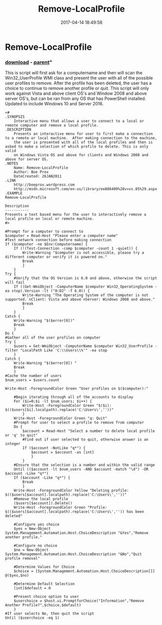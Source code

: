 ﻿---
pid:            6842
parent:         2477
children:       
poster:         Brian
title:          Remove-LocalProfile
date:           2017-04-14 18:49:58
format:         posh
---

# Remove-LocalProfile

### [download](6842.ps1) - [parent](2477.md)"

This is script will first ask for a computername and then will scan the Win32_UserProfile WMI class and present the user with all of the possible user profiles to remove. After the profile has been deleted, the user has a choice to continue to remove another profile or quit. This script will only work against Vista and above client OS's and Window 2008 and above server OS's, but can be ran from any OS that has PowerShell installed. Updated to include Windows 10 and Server 2016.

```posh
<#   
.SYNOPSIS   
    Interactive menu that allows a user to connect to a local or remote computer and remove a local profile. 
.DESCRIPTION 
    Presents an interactive menu for user to first make a connection to a remote or local machine.  After making connection to the machine,  
    the user is presented with all of the local profiles and then is asked to make a selection of which profile to delete. This is only valid 
    on Windows Vista OS and above for clients and Windows 2008 and above for server OS.    
.NOTES   
    Name: Remove-LocalProfile 
    Author: Boe Prox 
    DateCreated: 26JAN2011       
.LINK   
    http://boeprox.wordpress.com
    http://msdn.microsoft.com/en-us/library/ee886409%28v=vs.85%29.aspx 
.EXAMPLE  
Remove-LocalProfile 
 
Description 
----------- 
Presents a text based menu for the user to interactively remove a local profile on local or remote machine.    
#>  
 
#Prompt for a computer to connect to 
$computer = Read-Host "Please enter a computer name" 
#Test network connection before making connection 
If ($computer -ne $Env:Computername) { 
    If (!(Test-Connection -comp $computer -count 1 -quiet)) { 
        Write-Warning "$computer is not accessible, please try a different computer or verify it is powered on." 
        Break 
        } 
    } 
Try {     
    #Verify that the OS Version is 6.0 and above, otherwise the script will fail 
    If ((Get-WmiObject -ComputerName $computer Win32_OperatingSystem -ea stop).Version -lt ("0:D2" -f 6.0)) { 
        Write-Warning "The Operating System of the computer is not supported.`nClient: Vista and above`nServer: Windows 2008 and above." 
        Break 
        } 
    } 
Catch { 
    Write-Warning "$($error[0])" 
    Break 
    }     
Do {     
#Gather all of the user profiles on computer 
Try { 
    $users = Get-WmiObject -ComputerName $computer Win32_UserProfile -filter "LocalPath Like 'C:\\Users\\%'" -ea stop 
    } 
Catch { 
    Write-Warning "$($error[0]) " 
    Break 
    }     
#Cache the number of users 
$num_users = $users.count 
 
Write-Host -ForegroundColor Green "User profiles on $($computer):" 
 
    #Begin iterating through all of the accounts to display 
    For ($i=0;$i -lt $num_users; $i++) { 
        Write-Host -ForegroundColor Green "$($i): $(($users[$i].localpath).replace('C:\Users\',''))" 
        } 
    Write-Host -ForegroundColor Green "q: Quit" 
    #Prompt for user to select a profile to remove from computer 
    Do {     
        $account = Read-Host "Select a number to delete local profile or 'q' to quit" 
        #Find out if user selected to quit, otherwise answer is an integer 
        If ($account -NotLike "q*") { 
            $account = $account -as [int] 
            } 
        }         
    #Ensure that the selection is a number and within the valid range 
    Until (($account -lt $num_users -AND $account -match "\d") -OR $account -Like "q*") 
    If ($account -Like "q*") { 
        Break 
        } 
    Write-Host -ForegroundColor Yellow "Deleting profile: $(($users[$account].localpath).replace('C:\Users\',''))" 
    #Remove the local profile 
    ($users[$account]).Delete() 
    Write-Host -ForegroundColor Green "Profile:  $(($users[$account].localpath).replace('C:\Users\','')) has been deleted" 
 
    #Configure yes choice 
    $yes = New-Object System.Management.Automation.Host.ChoiceDescription "&Yes","Remove another profile." 
 
    #Configure no choice 
    $no = New-Object System.Management.Automation.Host.ChoiceDescription "&No","Quit profile removal" 
 
    #Determine Values for Choice 
    $choice = [System.Management.Automation.Host.ChoiceDescription[]] @($yes,$no) 
 
    #Determine Default Selection 
    [int]$default = 0 
 
    #Present choice option to user 
    $userchoice = $host.ui.PromptforChoice("Information","Remove Another Profile?",$choice,$default) 
    } 
#If user selects No, then quit the script     
Until ($userchoice -eq 1)
```
